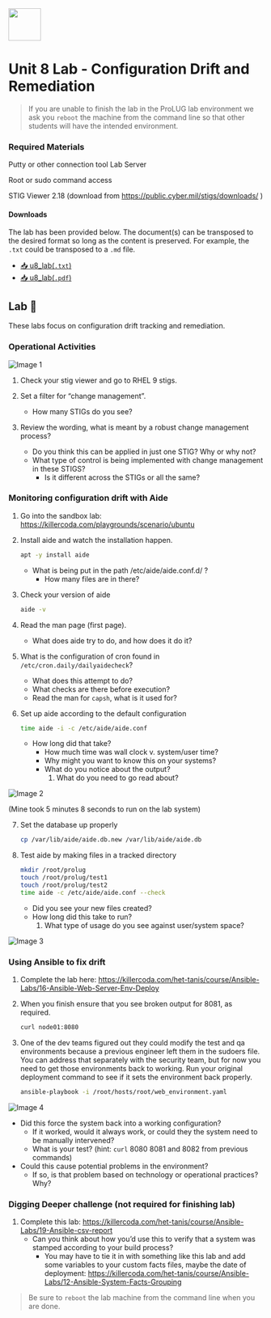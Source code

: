 <div class="flex-container">
        <img src="https://github.com/ProfessionalLinuxUsersGroup/img/blob/main/Assets/Logos/ProLUG_Round_Transparent_LOGO.png?raw=true" width="64" height="64"></img>
    <p>
        <h1>Unit 8 Lab - Configuration Drift and Remediation</h1>
    </p>
</div>

> If you are unable to finish the lab in the ProLUG lab environment we ask you `reboot`
> the machine from the command line so that other students will have the intended environment.

### Required Materials

Putty or other connection tool Lab Server

Root or sudo command access

STIG Viewer 2.18 (download from <https://public.cyber.mil/stigs/downloads/> )

#### Downloads

The lab has been provided below. The document(s) can be transposed to
the desired format so long as the content is preserved. For example, the `.txt`
could be transposed to a `.md` file.

- <a href="./assets/downloads/u8/u8_lab.txt" target="_blank" download>📥 u8_lab(`.txt`)</a>
- <a href="./assets/downloads/u8/u8_lab.pdf" target="_blank" download>📥 u8_lab(`.pdf`)</a>

## Lab 🧪

These labs focus on configuration drift tracking and remediation.

### Operational Activities

![Image 1](./assets/images/u8/image1.jpeg)

1. Check your stig viewer and go to RHEL 9 stigs.

2. Set a filter for “change management”.

   - How many STIGs do you see?

3. Review the wording, what is meant by a robust change management process?
   - Do you think this can be applied in just one STIG? Why or why not?
   - What type of control is being implemented with change management in these STIGS?
     - Is it different across the STIGs or all the same?

### Monitoring configuration drift with Aide

1. Go into the sandbox lab: <https://killercoda.com/playgrounds/scenario/ubuntu>

2. Install aide and watch the installation happen.

   ```bash
   apt -y install aide
   ```

   - What is being put in the path /etc/aide/aide.conf.d/ ?
     - How many files are in there?

3. Check your version of aide

   ```bash
   aide -v
   ```

4. Read the man page (first page).

   - What does aide try to do, and how does it do it?

5. What is the configuration of cron found in `/etc/cron.daily/dailyaidecheck`?

   - What does this attempt to do?
   - What checks are there before execution?
   - Read the man for `capsh`, what is it used for?

6. Set up aide according to the default configuration
   ```bash
   time aide -i -c /etc/aide/aide.conf
   ```
   - How long did that take?
     - How much time was wall clock v. system/user time?
     - Why might you want to know this on your systems?
     - What do you notice about the output?
       1. What do you need to go read about?

![Image 2](./assets/images/u8/image2.jpeg)

(Mine took 5 minutes 8 seconds to run on the lab system)

7. Set the database up properly

   ```bash
   cp /var/lib/aide/aide.db.new /var/lib/aide/aide.db
   ```

8. Test aide by making files in a tracked directory

   ```bash
   mkdir /root/prolug
   touch /root/prolug/test1
   touch /root/prolug/test2
   time aide -c /etc/aide/aide.conf --check
   ```

   - Did you see your new files created?
   - How long did this take to run?
     1. What type of usage do you see against user/system space?

![Image 3](./assets/images/u8/image3.png)

### Using Ansible to fix drift

1. Complete the lab here: <https://killercoda.com/het-tanis/course/Ansible-Labs/16-Ansible-Web-Server-Env-Deploy>

2. When you finish ensure that you see broken output for 8081, as required.

   ```bash
   curl node01:8080
   ```

3. One of the dev teams figured out they could modify the test and qa environments because a
   previous engineer left them in the sudoers file. You can address that separately with the security
   team, but for now you need to get those environments back to working. Run your original
   deployment command to see if it sets the environment back properly.

   ```bash
   ansible-playbook -i /root/hosts/root/web_environment.yaml
   ```

![Image 4](./assets/images/u8/image4.png)

- Did this force the system back into a working configuration?
  - If it worked, would it always work, or could they the system need to be
    manually intervened?
  - What is your test? (hint: `curl` 8080 8081 and 8082 from previous commands)
- Could this cause potential problems in the environment?
  - If so, is that problem based on technology or operational practices? Why?

### Digging Deeper challenge (not required for finishing lab)

1. Complete this lab: <https://killercoda.com/het-tanis/course/Ansible-Labs/19-Ansible-csv-report>
   - Can you think about how you’d use this to verify that a system was stamped
     according to your build process?
     - You may have to tie it in with something like this lab and add some variables
       to your custom facts files, maybe the date of deployment:
       <https://killercoda.com/het-tanis/course/Ansible-Labs/12-Ansible-System-Facts-Grouping>

> Be sure to `reboot` the lab machine from the command line when you are done.

